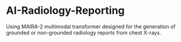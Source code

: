 # AI-Radiology-Reporting
Using MAIRA-2   multimodal transformer designed for the generation of grounded or non-grounded radiology reports from chest X-rays.
